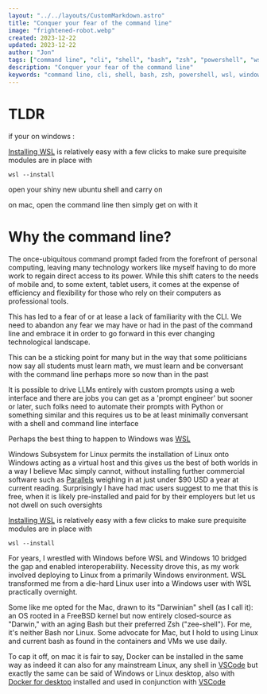 ```yaml
---
layout: "../../layouts/CustomMarkdown.astro"
title: "Conquer your fear of the command line"
image: "frightened-robot.webp"
created: 2023-12-22
updated: 2023-12-22
author: "Jon"
tags: ["command line", "cli", "shell", "bash", "zsh", "powershell", "wsl", "windows", "linux", "mac", "docker", "vscode"]
description: "Conquer your fear of the command line"
keywords: "command line, cli, shell, bash, zsh, powershell, wsl, windows, linux, mac, docker, vscode"
---
```


# TLDR

if your on windows :

[Installing WSL](https://learn.microsoft.com/en-us/windows/wsl/install) is relatively easy with a few clicks to make sure prequisite modules are in place with

```
wsl --install
```

open your shiny new ubuntu shell and carry on

on mac, open the command line then simply get on with it

# Why the command line?

The once-ubiquitous command prompt faded from the forefront of personal computing, leaving many technology workers like myself having to do more work to regain direct access to its power. While this shift caters to the needs of mobile and, to some extent, tablet users, it comes at the expense of efficiency and flexibility for those who rely on their computers as professional tools.

This has led to a fear of or at lease a lack of familiarity with the CLI. We need to abandon any fear we may have or had in the past of the command line and embrace it in order to go forward in this ever changing technological landscape.

This can be a sticking point for many but in the way that some politicians now say all students must learn math, we must learn and be conversant with the command line perhaps more so now than in the past

It is possible to drive LLMs entirely with custom prompts using a web interface and there are jobs you can get as a 'prompt engineer' but sooner or later, such folks need to automate their prompts with Python or something similar and this requires us to be at least minimally conversant with a shell and command line interface

Perhaps the best thing to happen to Windows was [WSL](https://learn.microsoft.com/en-us/windows/wsl/install)

Windows Subsystem for Linux permits the installation of Linux onto Windows acting as a virtual host and this gives us the best of both worlds in a way I believe Mac simply cannot, without installing further commercial software such as [Parallels](https://www.parallels.com/uk/products/desktop/) weighing in at just under $90 USD a year at current reading. Surprisingly I have had mac users suggest to me that this is free, when it is likely pre-installed and paid for by their employers but let us not dwell on such oversights

[Installing WSL](https://learn.microsoft.com/en-us/windows/wsl/install) is relatively easy with a few clicks to make sure prequisite modules are in place with

```
wsl --install
```
For years, I wrestled with Windows before WSL and Windows 10 bridged the gap and enabled interoperability. Necessity drove this, as my work involved deploying to Linux from a primarily Windows environment. WSL transformed me from a die-hard Linux user into a Windows user with WSL practically overnight.

Some like me opted for the Mac, drawn to its "Darwinian" shell (as I call it): an OS rooted in a FreeBSD kernel but now entirely closed-source as "Darwin," with an aging Bash but their preferred Zsh ("zee-shell"). For me, it's neither Bash nor Linux. Some advocate for Mac, but I hold to using Linux and current bash as found in the containers and VMs we use daily.

To cap it off, on mac it is fair to say, Docker can be installed in the same way as indeed it can also for any  mainstream Linux, any shell in [VSCode](https://code.visualstudio.com/docs/devcontainers/containers) but exactly the same can be said of Windows or Linux desktop, also with [Docker for desktop](https://www.docker.com/products/docker-desktop/) installed and used in conjunction with [VSCode](https://code.visualstudio.com/download)